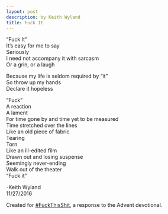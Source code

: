 ```yaml
---
layout: post
description: by Keith Wyland
title: Fuck It
---
```


“Fuck It”  
It’s easy for me to say  
Seriously  
I need not accompany it with sarcasm  
Or a grin, or a laugh

Because my life is seldom required by “it”  
So throw up my hands  
Declare it hopeless

“Fuck”  
A reaction  
A lament  
For time gone by and time yet to be measured  
Time stretched over the lines  
Like an old piece of fabric  
Tearing  
Torn  
Like an ill-edited film  
Drawn out and losing suspense  
Seemingly never-ending  
Walk out of the theater  
“Fuck it”

-Keith Wyland  
11/27/2016

Created for [#FuckThisShit](https://twitter.com/crazypastor/status/801572866709823492), a response to the Advent devotional.

